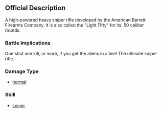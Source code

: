 ## Official Description

A high-powered heavy sniper rifle developed by the American Barrett
Firearms Company. It is also called the "Light Fifty" for its .50
caliber rounds.

### Battle Implications

One shot one kill, or more, if you get the aliens in a line! The
ultimate sniper rifle.

### Damage Type

- [normal](Damage/normal "wikilink")

### Skill

- [sniper](Skills/sniper "wikilink")